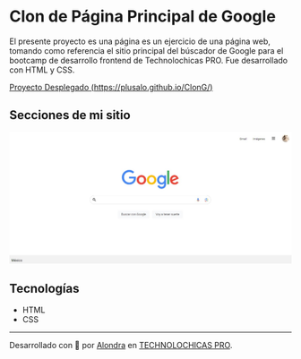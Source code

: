 # Clon de Página Principal de Google

El presente proyecto es una página es un ejercicio de una página web, tomando como referencia el sitio principal del búscador de Google para el bootcamp de desarrollo frontend de Technolochicas PRO.
Fue desarrollado con HTML y CSS.

[Proyecto Desplegado (https://plusalo.github.io/ClonG/)](https://plusalo.github.io/ClonG/)
## Secciones de mi sitio
![Google](assets/pagina.jpg)
## Tecnologías
* HTML
* CSS
---
Desarrollado con 💜 por [Alondra](https://github.com/PLUSAlo/ClonG) en [TECHNOLOCHICAS PRO](https://tecnolochicas.mx/).